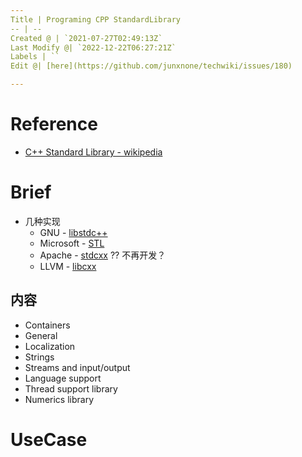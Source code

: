 ```yaml
---
Title | Programing CPP StandardLibrary
-- | --
Created @ | `2021-07-27T02:49:13Z`
Last Modify @| `2022-12-22T06:27:21Z`
Labels | ``
Edit @| [here](https://github.com/junxnone/techwiki/issues/180)

---
```

# Reference
- [C++ Standard Library - wikipedia](https://en.wikipedia.org/wiki/C%2B%2B_Standard_Library)

# Brief

- 几种实现
  - GNU - [libstdc++](https://github.com/gcc-mirror/gcc/tree/master/libstdc%2B%2B-v3)
  - Microsoft - [STL](https://github.com/microsoft/STL)
  - Apache - [stdcxx](https://github.com/apache/stdcxx/tree/trunk) ?? 不再开发？
  - LLVM - [libcxx](https://github.com/llvm/llvm-project/tree/main/libcxx)

## 内容

- Containers
- General
- Localization
- Strings
- Streams and input/output
- Language support
- Thread support library
- Numerics library

# UseCase

